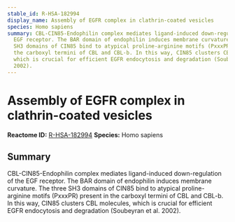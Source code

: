 ```yaml
---
stable_id: R-HSA-182994
display_name: Assembly of EGFR complex in clathrin-coated vesicles
species: Homo sapiens
summary: CBL-CIN85-Endophilin complex mediates ligand-induced down-regulation of the
  EGF receptor. The BAR domain of endophilin induces membrane curvature. The three
  SH3 domains of CIN85 bind to atypical proline-arginine motifs (PxxxPR) present in
  the carboxyl termini of CBL and CBL-b. In this way, CIN85 clusters CBL molecules,
  which is crucial for efficient EGFR endocytosis and degradation (Soubeyran et al.
  2002).
---
```


# Assembly of EGFR complex in clathrin-coated vesicles
**Reactome ID:** [R-HSA-182994](https://reactome.org/content/detail/R-HSA-182994)
**Species:** Homo sapiens

## Summary

CBL-CIN85-Endophilin complex mediates ligand-induced down-regulation of the EGF receptor. The BAR domain of endophilin induces membrane curvature. The three SH3 domains of CIN85 bind to atypical proline-arginine motifs (PxxxPR) present in the carboxyl termini of CBL and CBL-b. In this way, CIN85 clusters CBL molecules, which is crucial for efficient EGFR endocytosis and degradation (Soubeyran et al. 2002).
